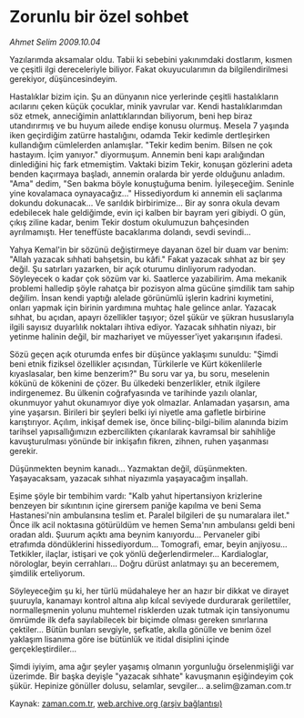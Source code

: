 # Zorunlu bir özel sohbet

*Ahmet Selim 2009.10.04*

<tr><td class="metin" colspan="2" style="padding-top: 20px; padding-left: 5px; ">Yazılarımda aksamalar oldu. Tabii ki sebebini yakınımdaki dostlarım, kısmen ve çeşitli ilgi dereceleriyle biliyor. Fakat okuyucularımın da bilgilendirilmesi gerekiyor, düşüncesindeyim.</td></tr><tr><td class="metin" colspan="2" style="padding-top: 20px; padding-left: 5px; "><p>Hastalıklar bizim için. Şu an dünyanın nice yerlerinde çeşitli hastalıkların acılarını çeken küçük çocuklar, minik yavrular var. Kendi hastalıklarımdan söz etmek, anneciğimin anlattıklarından biliyorum, beni hep biraz utandırırmış ve bu huyum ailede endişe konusu olurmuş. Mesela 7 yaşında iken geçirdiğim zatürre hastalığını, odamda Tekir kedimle dertleşirken kullandığım cümlelerden anlamışlar. "Tekir kedim benim. Bilsen ne çok hastayım. İçim yanıyor." diyormuşum. Annemin beni kapı aralığından dinlediğini hiç fark etmemiştim. Vaktaki bizim Tekir, konuşan gözlerini adeta benden kaçırmaya başladı, annemin oralarda bir yerde olduğunu anladım. "Ama" dedim, "Sen bakma böyle konuştuğuma benim. İyileşeceğim. Seninle yine kovalamaca oynayacağız..." Hissediyordum ki annemin eli saçlarıma dokundu dokunacak... Ve sarıldık birbirimize... Bir ay sonra okula devam edebilecek hale geldiğimde, evin içi kalben bir bayram yeri gibiydi. O gün, çıkış ziline kadar, benim Tekir dostum okulumuzun bahçesinden ayrılmamıştı. Her teneffüste bacaklarıma dolandı, sevdi sevindi...
<p>Yahya Kemal'in bir sözünü değiştirmeye dayanan özel bir duam var benim: "Allah yazacak sıhhati bahşetsin, bu kâfi." Fakat yazacak sıhhat az bir şey değil. Şu satırları yazarken, bir açık oturumu dinliyorum radyodan. Söyleyecek o kadar çok sözüm var ki. Saatlerce yazabilirim. Ama mekanik problemi halledip şöyle rahatça bir pozisyon alma gücüne şimdilik tam sahip değilim. İnsan kendi yaptığı alelade görünümlü işlerin kadrini kıymetini, onları yapmak için birinin yardımına muhtaç hale gelince anlar. Yazacak sıhhat, bu açıdan, apayrı özellikler taşıyor; özel şükür ve şükran hususlarıyla ilgili sayısız duyarlılık noktaları ihtiva ediyor. Yazacak sıhhatin niyazı, bir yetinme halinin değil, bir mazhariyet ve müyesser'iyet yakarışının ifadesi.
<p>Sözü geçen açık oturumda enfes bir düşünce yaklaşımı sunuldu: "Şimdi beni etnik fiziksel özellikler açısından, Türkilerle ve Kürt kökenlilerle kıyaslasalar, ben kime benzerim?" Bu soru var ya, bu soru, meselenin kökünü de kökenini de çözer. Bu ülkedeki benzerlikler, etnik ilgilere indirgenemez. Bu ülkenin coğrafyasında ve tarihinde yazılı olanlar, okunmuyor yahut okunamıyor diye yok olmazlar. Anlamadan yaşarsın, ama yine yaşarsın. Birileri bir şeyleri belki iyi niyetle ama gafletle birbirine karıştırıyor. Açılım, inkişaf demek ise, önce bilinç-bilgi-bilim alanında bizim tarihsel yapısallığımızın ezbercilikten çıkarılarak kavramsal bir sahihliğe kavuşturulması yönünde bir inkişafın fikren, zihnen, ruhen yaşanması gerekir.
<p>Düşünmekten beynim kanadı... Yazmaktan değil, düşünmekten. Yaşayacaksam, yazacak sıhhat niyazımla yaşayacağım inşallah.
<p>Eşime şöyle bir tembihim vardı: "Kalb yahut hipertansiyon krizlerine benzeyen bir sıkıntının içine girersem paniğe kapılma ve beni Sema Hastanesi'nin ambulansına teslim et. Paralel bilgileri de şu numaralara ilet." Önce ilk acil noktasına götürüldüm ve hemen Sema'nın ambulansı geldi beni oradan aldı. Şuurum açıktı ama beynim kanıyordu... Pervaneler gibi etrafımda döndüklerini hissediyordum... Tomografi, emar, beyin anjiyosu... Tetkikler, ilaçlar, istişari ve çok yönlü değerlendirmeler... Kardialoglar, nörologlar, beyin cerrahları... Doğru dürüst anlatmayı şu an beceremem, şimdilik erteliyorum.
<p> Söyleyeceğim şu ki, her türlü müdahaleye her an hazır bir dikkat ve dirayet şuuruyla, kanamayı kontrol altına alıp kılcal seviyede durdurarak gerilettiler, normalleşmenin yolunu muhtemel risklerden uzak tutmak için tansiyonumu ömrümde ilk defa sayılabilecek bir biçimde olması gereken sınırlarına çektiler... Bütün bunları sevgiyle, şefkatle, akılla gönülle ve benim özel yaklaşım lisanıma göre ise bütünlük ve itidal disiplini içinde gerçekleştirdiler...
<p>Şimdi iyiyim, ama ağır şeyler yaşamış olmanın yorgunluğu örselenmişliği var üzerimde. Bir başka deyişle "yazacak sıhhate" kavuşmanın eşiğindeyim çok şükür. Hepinize gönüller dolusu, selamlar, sevgiler... a.selim@zaman.com.tr<br/></p></p></p></p></p></p></p></td></tr>

Kaynak: [zaman.com.tr](http://zaman.com.tr/yazar.do?yazino=899005), [web.archive.org (arşiv bağlantısı)](http://web.archive.org/web/20100109094748/http://www.zaman.com.tr:80/yazar.do?yazino=899005)
